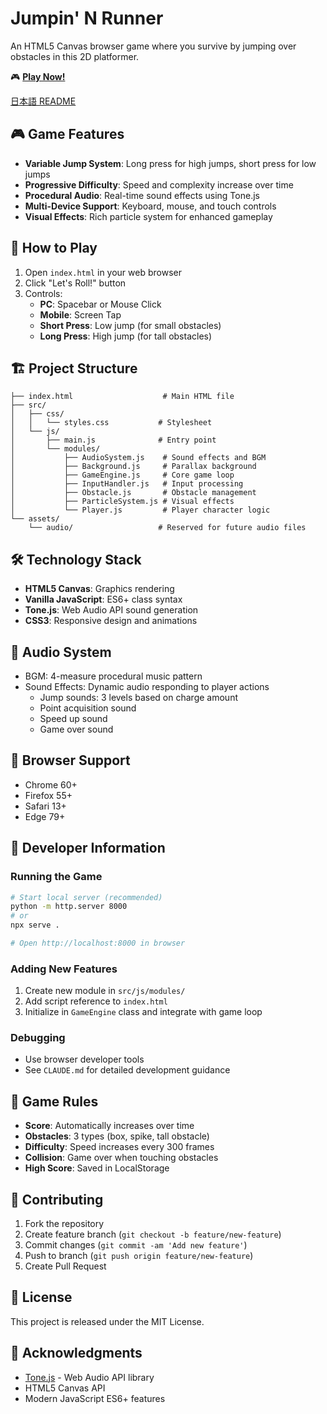 # Jumpin' N Runner

An HTML5 Canvas browser game where you survive by jumping over obstacles in this 2D platformer.

🎮 **[Play Now!](https://hama-jp.github.io/jumpin-n-runner/)**

[日本語 README](README_JA.md)

## 🎮 Game Features

- **Variable Jump System**: Long press for high jumps, short press for low jumps
- **Progressive Difficulty**: Speed and complexity increase over time
- **Procedural Audio**: Real-time sound effects using Tone.js
- **Multi-Device Support**: Keyboard, mouse, and touch controls
- **Visual Effects**: Rich particle system for enhanced gameplay

## 🚀 How to Play

1. Open `index.html` in your web browser
2. Click "Let's Roll!" button
3. Controls:
   - **PC**: Spacebar or Mouse Click
   - **Mobile**: Screen Tap
   - **Short Press**: Low jump (for small obstacles)
   - **Long Press**: High jump (for tall obstacles)

## 🏗️ Project Structure

```
├── index.html                    # Main HTML file
├── src/
│   ├── css/
│   │   └── styles.css           # Stylesheet
│   └── js/
│       ├── main.js              # Entry point
│       └── modules/
│           ├── AudioSystem.js    # Sound effects and BGM
│           ├── Background.js     # Parallax background
│           ├── GameEngine.js     # Core game loop
│           ├── InputHandler.js   # Input processing
│           ├── Obstacle.js       # Obstacle management
│           ├── ParticleSystem.js # Visual effects
│           └── Player.js         # Player character logic
└── assets/
    └── audio/                   # Reserved for future audio files
```

## 🛠️ Technology Stack

- **HTML5 Canvas**: Graphics rendering
- **Vanilla JavaScript**: ES6+ class syntax
- **Tone.js**: Web Audio API sound generation
- **CSS3**: Responsive design and animations

## 🎵 Audio System

- BGM: 4-measure procedural music pattern
- Sound Effects: Dynamic audio responding to player actions
  - Jump sounds: 3 levels based on charge amount
  - Point acquisition sound
  - Speed up sound
  - Game over sound

## 📱 Browser Support

- Chrome 60+
- Firefox 55+
- Safari 13+
- Edge 79+

## 🔧 Developer Information

### Running the Game
```bash
# Start local server (recommended)
python -m http.server 8000
# or
npx serve .

# Open http://localhost:8000 in browser
```

### Adding New Features
1. Create new module in `src/js/modules/`
2. Add script reference to `index.html`
3. Initialize in `GameEngine` class and integrate with game loop

### Debugging
- Use browser developer tools
- See `CLAUDE.md` for detailed development guidance

## 🎯 Game Rules

- **Score**: Automatically increases over time
- **Obstacles**: 3 types (box, spike, tall obstacle)
- **Difficulty**: Speed increases every 300 frames
- **Collision**: Game over when touching obstacles
- **High Score**: Saved in LocalStorage

## 🤝 Contributing

1. Fork the repository
2. Create feature branch (`git checkout -b feature/new-feature`)
3. Commit changes (`git commit -am 'Add new feature'`)
4. Push to branch (`git push origin feature/new-feature`)
5. Create Pull Request

## 📄 License

This project is released under the MIT License.

## 🙏 Acknowledgments

- [Tone.js](https://tonejs.github.io/) - Web Audio API library
- HTML5 Canvas API
- Modern JavaScript ES6+ features